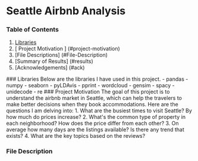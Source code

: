 # Seattle Airbnb Analysis

### Table of Contents
1. [ Libraries ](#lib)
2. [ Project Motivation ] (#project-motivation)
3. [File Descriptions] (#File-Description)
4. [Summary of Results] (#results)
5. [Acknowledgements] (#ack)

<a name="lib">
### Libraries
Below are the libraries I have used in this project.
- pandas
- numpy
- seaborn
- pyLDAvis
- pprint
- wordcloud
- gensim
- spacy
- unidecode
- re
</a>

<a name="project-motivation">
### Project Motivation
The goal of this project is to understand the airbnb market in Seattle, which can help the travelers to make better decisions when they book accommodations. Here are the questions I am delving into:
  1. What are the busiest times to visit Seattle? By how much do prices increase?
  2. What's the common type of property in each neighborhood? How does the price differ from each other?
  3. On average how many days are the listings available? Is there any trend that exists?
  4. What are the key topics based on the reviews?
 </a>
 
 ### File Description

